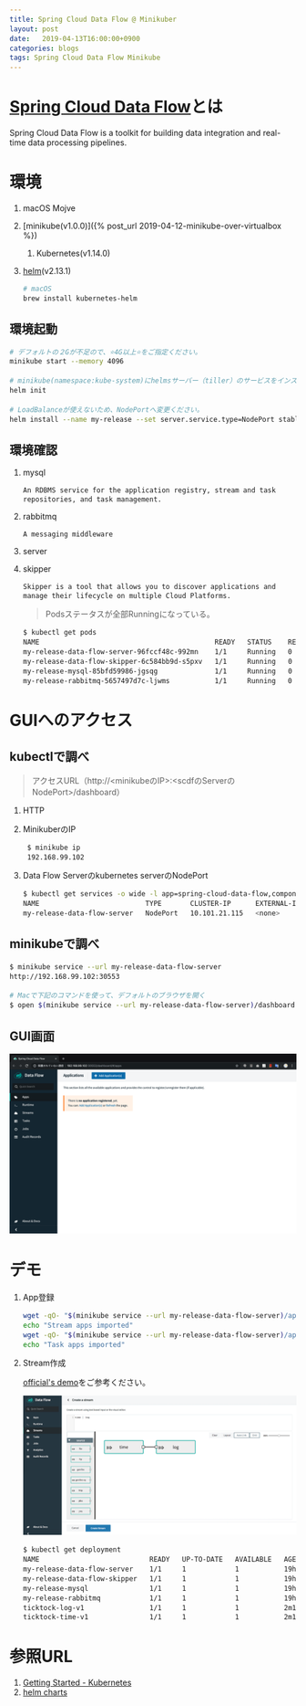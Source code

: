 ```yaml
---
title: Spring Cloud Data Flow @ Minikuber
layout: post
date:   2019-04-13T16:00:00+0900
categories: blogs
tags: Spring Cloud Data Flow Minikube
---
```


# [Spring Cloud Data Flow](https://cloud.spring.io/spring-cloud-dataflow/)とは

Spring Cloud Data Flow is a toolkit for building data integration and real-time data processing pipelines.

# 環境

1. macOS Mojve
2. [minikube(v1.0.0)]({% post_url 2019-04-12-minikube-over-virtualbox %})
   1. Kubernetes(v1.14.0)
3. [helm](https://helm.sh/)(v2.13.1)

    ```bash
    # macOS
    brew install kubernetes-helm
    ```

## 環境起動

```bash
# デフォルトの２Gが不足ので、⭐️4G以上⭐️をご指定ください。
minikube start --memory 4096

# minikube(namespace:kube-system)にhelmsサーバー（tiller）のサービスをインストール
helm init

# LoadBalanceが使えないため、NodePortへ変更ください。
helm install --name my-release --set server.service.type=NodePort stable/spring-cloud-data-flow
```

## 環境確認

1. mysql

    ```text
    An RDBMS service for the application registry, stream and task repositories, and task management.
    ```

2. rabbitmq

    ```text
    A messaging middleware
    ```

3. server
4. skipper

    ```text
    Skipper is a tool that allows you to discover applications and manage their lifecycle on multiple Cloud Platforms.
    ```

    > Podsステータスが全部Runningになっている。

    ```bash
    $ kubectl get pods
    NAME                                           READY   STATUS    RESTARTS   AGE
    my-release-data-flow-server-96fccf48c-992mn    1/1     Running   0          105m
    my-release-data-flow-skipper-6c584bb9d-s5pxv   1/1     Running   0          105m
    my-release-mysql-85bfd59986-jgsqg              1/1     Running   0          105m
    my-release-rabbitmq-5657497d7c-ljwms           1/1     Running   0          105m
    ```

# GUIへのアクセス

## kubectlで調べ

> アクセスURL（http://<minikubeのIP>:<scdfのServerのNodePort>/dashboard）

1. HTTP
2. MinikuberのIP

   ```bash
    $ minikube ip
    192.168.99.102
    ```

3. Data Flow Serverのkubernetes serverのNodePort

    ```bash
    $ kubectl get services -o wide -l app=spring-cloud-data-flow,component=server
    NAME                          TYPE       CLUSTER-IP      EXTERNAL-IP   PORT(S)        AGE   SELECTOR
    my-release-data-flow-server   NodePort   10.101.21.115   <none>        80:30553/TCP   29m   app=spring-cloud-data-flow,component=server,release=my-release
    ```

## minikubeで調べ

```bash
$ minikube service --url my-release-data-flow-server
http://192.168.99.102:30553

# Macで下記のコマンドを使って、デフォルトのブラウザを開く
$ open $(minikube service --url my-release-data-flow-server)/dashboard
```

## GUI画面

![Spring Cloud Data Flow GUI](/assets/imgs/blogs/2019-04-13/spring-cloud-data-flow-gui.png)

# デモ

1. App登録

    ```bash
    wget -qO- "$(minikube service --url my-release-data-flow-server)/apps" --post-data="uri=http://bit.ly/Einstein-GA-stream-applications-rabbit-docker&force=true";
    echo "Stream apps imported"
    wget -qO- "$(minikube service --url my-release-data-flow-server)/apps" --post-data="uri=http://bit.ly/Dearborn-SR1-task-applications-docker&force=true";
    echo "Task apps imported"
    ```

2. Stream作成

    [official's demo](https://cloud.spring.io/spring-cloud-dataflow/)をご参考ください。

    ![create ticktock stream](/assets/imgs/blogs/2019-04-13/create-ticktock-stream.png)

    ```bash
    $ kubectl get deployment
    NAME                           READY   UP-TO-DATE   AVAILABLE   AGE
    my-release-data-flow-server    1/1     1            1           19h
    my-release-data-flow-skipper   1/1     1            1           19h
    my-release-mysql               1/1     1            1           19h
    my-release-rabbitmq            1/1     1            1           19h
    ticktock-log-v1                1/1     1            1           2m17s
    ticktock-time-v1               1/1     1            1           2m17s
    ```

# 参照URL

1. [Getting Started - Kubernetes](http://docs.spring.io/spring-cloud-dataflow/docs/2.0.2.RELEASE/reference/htmlsingle/#getting-started-kubernetes)
2. [helm charts](https://github.com/helm/charts/tree/master/incubator/spring-cloud-data-flow)
